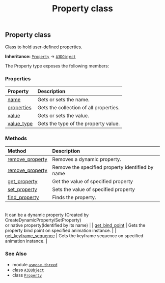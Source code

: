 ﻿---
title: Property class
second_title: Aspose.3D for Python via .NET API References
description: 
type: docs
weight: 170
url: /python-net/aspose.threed/property/
is_root: false
---

## Property class

Class to hold user-defined properties.



**Inheritance:** [`Property`](/3d/python-net/aspose.threed/property) → 
[`A3DObject`](/3d/python-net/aspose.threed/a3dobject)



The Property type exposes the following members:

### Properties
| Property | Description |
| :- | :- |
| [name](/3d/python-net/aspose.threed/property/name) | Gets or sets the name. |
| [properties](/3d/python-net/aspose.threed/property/properties) | Gets the collection of all properties. |
| [value](/3d/python-net/aspose.threed/property/value) | Gets or sets the value. |
| [value_type](/3d/python-net/aspose.threed/property/value_type) | Gets the type of the property value. |


### Methods
| Method | Description |
| :- | :- |
| [remove_property](/3d/python-net/aspose.threed/property/remove_property/#aspose.threed.Property) | Removes a dynamic property. |
| [remove_property](/3d/python-net/aspose.threed/property/remove_property/#str) | Remove the specified property identified by name |
| [get_property](/3d/python-net/aspose.threed/property/get_property/#str) | Get the value of specified property |
| [set_property](/3d/python-net/aspose.threed/property/set_property/#str-any) | Sets the value of specified property |
| [find_property](/3d/python-net/aspose.threed/property/find_property/#str) | Finds the property.<br/>It can be a dynamic property (Created by CreateDynamicProperty/SetProperty) <br/>or native property(Identified by its name) |
| [get_bind_point](/3d/python-net/aspose.threed/property/get_bind_point/#aspose.threed.animation.AnimationNode-bool) | Gets the property bind point on specified animation instance. |
| [get_keyframe_sequence](/3d/python-net/aspose.threed/property/get_keyframe_sequence/#aspose.threed.animation.AnimationNode-bool) | Gets the keyframe sequence on specified animation instance. |



### See Also
* module [`aspose.threed`](..)
* class [`A3DObject`](/3d/python-net/aspose.threed/a3dobject)
* class [`Property`](/3d/python-net/aspose.threed/property)
